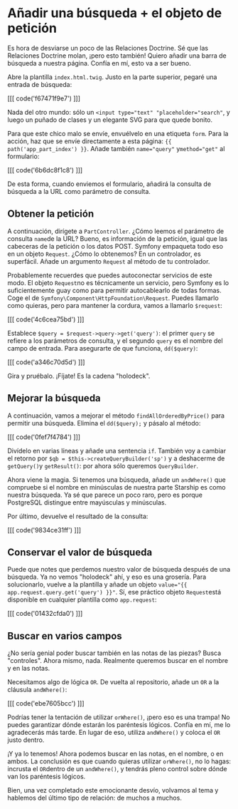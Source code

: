 # Añadir una búsqueda + el objeto de petición

Es hora de desviarse un poco de las Relaciones Doctrine. Sé que las Relaciones Doctrine molan, ¡pero esto también! Quiero añadir una barra de búsqueda a nuestra página. Confía en mí, esto va a ser bueno.

Abre la plantilla `index.html.twig`. Justo en la parte superior, pegaré una entrada de búsqueda:

[[[ code('f67471f9e7') ]]]

Nada del otro mundo: sólo un `<input type="text" "placeholder="search"`, y luego un puñado de clases y un elegante SVG para que quede bonito.

Para que este chico malo se envíe, envuélvelo en una etiqueta `form`. Para la acción, haz que se envíe directamente a esta página: `{{ path('app_part_index') }}`. Añade también `name="query"` y`method="get"` al formulario:

[[[ code('6b6dc8f1c8') ]]]

De esta forma, cuando enviemos el formulario, añadirá la consulta de búsqueda a la URL como parámetro de consulta.

## Obtener la petición

A continuación, dirígete a `PartController`. ¿Cómo leemos el parámetro de consulta `name`de la URL? Bueno, es información de la petición, igual que las cabeceras de la petición o los datos POST. Symfony empaqueta todo eso en un objeto `Request`. ¿Cómo lo obtenemos? En un controlador, es superfácil. Añade un argumento `Request` al método de tu controlador.

Probablemente recuerdes que puedes autoconectar servicios de este modo. El objeto `Request`no es técnicamente un servicio, pero Symfony es lo suficientemente guay como para permitir autocablearlo de todas formas. Coge el de `Symfony\Component\HttpFoundation\Request`. Puedes llamarlo como quieras, pero para mantener la cordura, vamos a llamarlo `$request`:

[[[ code('4c6cea75bd') ]]]

Establece `$query = $request->query->get('query')`: el primer `query` se refiere a los parámetros de consulta, y el segundo `query` es el nombre del campo de entrada. Para asegurarte de que funciona, `dd($query)`:

[[[ code('a346c70d5d') ]]]

Gira y pruébalo. ¡Fíjate! Es la cadena "holodeck". 

## Mejorar la búsqueda

A continuación, vamos a mejorar el método `findAllOrderedByPrice()` para permitir una búsqueda. Elimina el `dd($query);` y pásalo al método:

[[[ code('0fef7f4784') ]]]

Divídelo en varias líneas y añade una sentencia `if`. También voy a cambiar el retorno por `$qb = $this->createQueryBuilder('sp')` y a deshacerme de `getQuery()`y `getResult()`: por ahora sólo queremos `QueryBuilder`.

Ahora viene la magia. Si tenemos una búsqueda, añade un `andWhere()` que compruebe si el nombre en minúsculas de nuestra parte Starship es como nuestra búsqueda. Ya sé que parece un poco raro, pero es porque PostgreSQL distingue entre mayúsculas y minúsculas.

Por último, devuelve el resultado de la consulta:

[[[ code('9834ce31ff') ]]]

## Conservar el valor de búsqueda

Puede que notes que perdemos nuestro valor de búsqueda después de una búsqueda. Ya no vemos "holodeck" ahí, y eso es una grosería. Para solucionarlo, vuelve a la plantilla y añade un objeto `value="{{ app.request.query.get('query') }}"`. Sí, ese práctico objeto `Request`está disponible en cualquier plantilla como `app.request`:

[[[ code('01432cfda0') ]]]

## Buscar en varios campos

¿No sería genial poder buscar también en las notas de las piezas? Busca "controles". Ahora mismo, nada. Realmente queremos buscar en el nombre y en las notas.

Necesitamos algo de lógica `OR`. De vuelta al repositorio, añade un `OR` a la cláusula `andWhere()`:

[[[ code('ebe7605bcc') ]]]

Podrías tener la tentación de utilizar `orWhere()`, ¡pero eso es una trampa! No puedes garantizar dónde estarán los paréntesis lógicos. Confía en mí, me lo agradecerás más tarde. En lugar de eso, utiliza `andWhere()` y coloca el `OR` justo dentro.

¡Y ya lo tenemos! Ahora podemos buscar en las notas, en el nombre, o en ambos. La conclusión es que cuando quieras utilizar `orWhere()`, no lo hagas: incrusta el `OR`dentro de un `andWhere()`, y tendrás pleno control sobre dónde van los paréntesis lógicos.

Bien, una vez completado este emocionante desvío, volvamos al tema y hablemos del último tipo de relación: de muchos a muchos.
